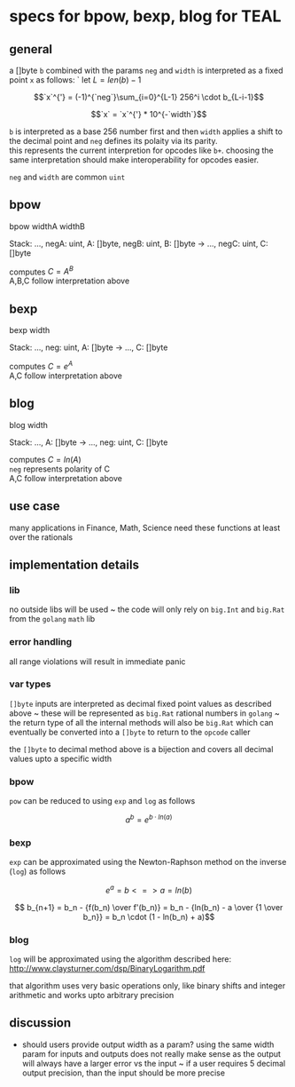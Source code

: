 # specs for bpow, bexp, blog for TEAL

## general

a []byte `b` combined with the params `neg` and `width` is interpreted as a fixed point `x` as follows:
`
let $L = len(b) - 1$

$$`x`^{'} = (-1)^{`neg`}\sum_{i=0}^{L-1} 256^i \cdot b_{L-i-1}$$

$$`x` = `x`^{'} * 10^{-`width`}$$

`b` is interpreted as a base 256 number first and then `width` applies a shift to the decimal point and `neg` defines its polaity via its parity.    
this represents the current interpretion for opcodes like `b+`. choosing the same interpretation should make interoperability for opcodes easier.

`neg` and `width` are common `uint`

## bpow

bpow widthA widthB

Stack: ..., negA: uint, A: []byte, negB: uint, B: []byte → ..., negC: uint, C: []byte

computes $C=A^B$  
A,B,C follow interpretation above

## bexp

bexp width

Stack: ..., neg: uint, A: []byte → ..., C: []byte

computes $C = e^A$  
A,C follow interpretation above

## blog

blog width

Stack: ..., A: []byte → ..., neg: uint, C: []byte

computes $C = ln(A)$  
`neg` represents polarity of C  
A,C follow interpretation above


## use case

many applications in Finance, Math, Science need these functions at least over the rationals

## implementation details

### lib

no outside libs will be used ~ the code will only rely on `big.Int` and `big.Rat` from the `golang` `math` lib

### error handling

all range violations will result in immediate panic

### var types

`[]byte` inputs are interpreted as decimal fixed point values as described above ~ these will be represented as `big.Rat` rational numbers in `golang` ~ the return type of all the internal methods will also be `big.Rat` which can eventually be converted into a `[]byte` to return to the `opcode` caller

the `[]byte` to decimal method above is a bijection and covers all decimal values upto a specific width

### bpow

`pow` can be reduced to using `exp` and `log` as follows

$$ a^b = e^{b \cdot ln(a)} $$

### bexp

`exp` can be approximated using the Newton-Raphson method on the inverse (`log`) as follows

$$ e^a = b <=> a = ln(b) $$

$$ b_{n+1} = b_n - {f(b_n) \over f'(b_n)} = b_n - {ln(b_n) - a \over {1 \over b_n}} = b_n \cdot (1 - ln(b_n) + a)$$

### blog

`log` will be approximated using the algorithm described here: http://www.claysturner.com/dsp/BinaryLogarithm.pdf

that algorithm uses very basic operations only, like binary shifts and integer arithmetic and works upto arbitrary precision

## discussion

- should users provide output width as a param? using the same width param for inputs and outputs does not really make sense as the output will always have a larger error vs the input ~ if a user requires 5 decimal output precision, than the input should be more precise
